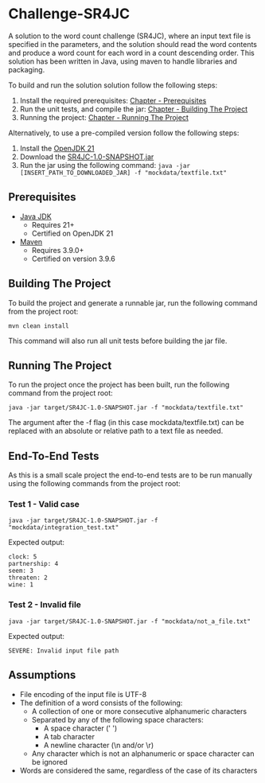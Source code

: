 # Challenge-SR4JC

A solution to the word count challenge (SR4JC), where an input text file is specified in the parameters, and the solution should read the word contents and produce a word count for each word in a count descending order.
This solution has been written in Java, using maven to handle libraries and packaging.

To build and run the solution solution follow the following steps:
1. Install the required prerequisites: [Chapter - Prerequisites](#prerequisites)
2. Run the unit tests, and compile the jar: [Chapter - Building The Project](#building-the-project)
3. Running the project: [Chapter - Running The Project](#running-the-project)

Alternatively, to use a pre-compiled version follow the following steps:
1. Install the <a href="https://jdk.java.net/21/">OpenJDK 21</a>
2. Download the <a href="https://github.com/sam1kitson/Challenge-SR4JC/releases/tag/1.0">SR4JC-1.0-SNAPSHOT.jar</a>
3. Run the jar using the following command: `java -jar [INSERT_PATH_TO_DOWNLOADED_JAR] -f "mockdata/textfile.txt"`

## Prerequisites

- <a href="https://jdk.java.net/21/">Java JDK</a> 
  - Requires 21+
  - Certified on OpenJDK 21
- <a href="https://maven.apache.org/download.cgi">Maven</a>
  - Requires 3.9.0+
  - Certified on version 3.9.6

## Building The Project

To build the project and generate a runnable jar, run the following command from the project root:

`mvn clean install`

This command will also run all unit tests before building the jar file.

## Running The Project
To run the project once the project has been built, run the following command from the project root:

`java -jar target/SR4JC-1.0-SNAPSHOT.jar -f "mockdata/textfile.txt"`

The argument after the -f flag (in this case mockdata/textfile.txt) can be replaced with an absolute or relative path 
to a text file as needed.

## End-To-End Tests
As this is a small scale project the end-to-end tests are to be run manually using the following commands from the project root:

### Test 1 - Valid case
`java -jar target/SR4JC-1.0-SNAPSHOT.jar -f "mockdata/integration_test.txt"`

Expected output:
```
clock: 5
partnership: 4
seem: 3
threaten: 2
wine: 1
```

### Test 2 - Invalid file
`java -jar target/SR4JC-1.0-SNAPSHOT.jar -f "mockdata/not_a_file.txt"`

Expected output:
```
SEVERE: Invalid input file path
```


## Assumptions

- File encoding of the input file is UTF-8
- The definition of a word consists of the following:
  - A collection of one or more consecutive alphanumeric characters
  - Separated by any of the following space characters:
    - A space character (' ')
    - A tab character
    - A newline character (\n and/or \r)
  - Any character which is not an alphanumeric or space character can be ignored
- Words are considered the same, regardless of the case of its characters
